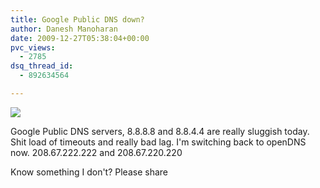 ```yaml
---
title: Google Public DNS down?
author: Danesh Manoharan
date: 2009-12-27T05:38:04+00:00
pvc_views:
  - 2785
dsq_thread_id:
  - 892634564

---
```

![](/wp-content/uploads/2009/12/google-dns-down-450x276.png)

Google Public DNS servers, 8.8.8.8 and 8.8.4.4 are really sluggish today. Shit load of timeouts and really bad lag. I'm switching back to openDNS now. 208.67.222.222 and 208.67.220.220

Know something I don't? Please share
